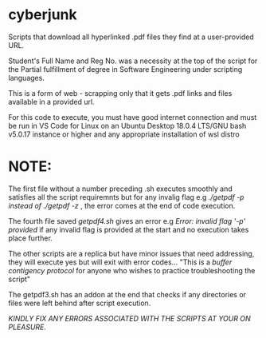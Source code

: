 # cyberjunk

Scripts that download all hyperlinked .pdf files they find at a user-provided URL.

Student's Full Name and Reg No. was a necessity at the top of the script for the Partial fulfillment of degree in Software Engineering under scripting languages. 

This is a form of web - scrapping only that it gets .pdf links and files available in a provided url.

For this code to execute, you must have good internet connection and must be  run in VS Code for Linux on an Ubuntu Desktop 18.0.4 LTS/GNU bash v5.0.17 instance or higher and any appropriate installation of wsl distro

# NOTE: 
The first file without a number preceding .sh executes smoothly and satisfies all the script requiremnts but for any invalig flag e.g *./getpdf -p instead of ./getpdf -z* , the error comes at the end of code execution.

The fourth file saved *getpdf4.sh* gives an error e.g *Error: invalid flag '-p' provided* if any invalid flag is provided at the start and no execution takes place further. 

The other scripts are a replica but have minor issues that need addressing, they will execute yes but will exit with error codes... "This is a *buffer contigency protocol* for anyone who wishes to practice troubleshooting the script" 

The getpdf3.sh has an addon at the end that checks if any directories or files were left behind after script execution.

*KINDLY FIX ANY ERRORS ASSOCIATED WITH THE SCRIPTS AT YOUR ON PLEASURE.*
